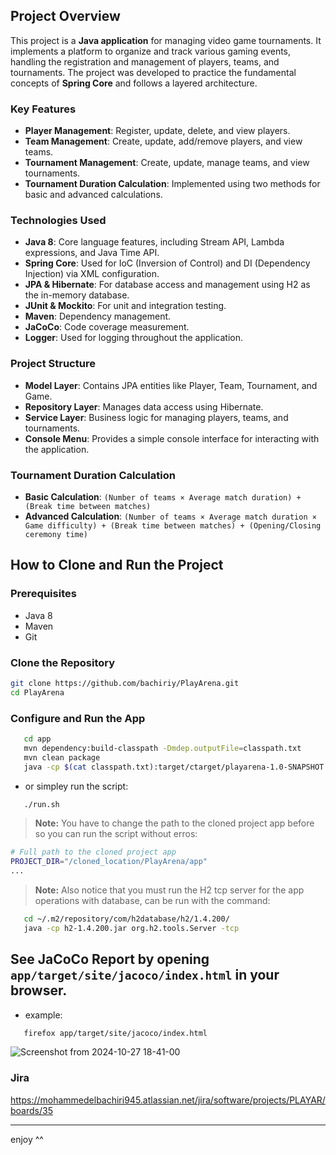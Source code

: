 
## Project Overview

This project is a **Java application** for managing video game tournaments. It implements a platform to organize and track various gaming events, handling the registration and management of players, teams, and tournaments. The project was developed to practice the fundamental concepts of **Spring Core** and follows a layered architecture.

### Key Features

- **Player Management**: Register, update, delete, and view players.
- **Team Management**: Create, update, add/remove players, and view teams.
- **Tournament Management**: Create, update, manage teams, and view tournaments.
- **Tournament Duration Calculation**: Implemented using two methods for basic and advanced calculations.

### Technologies Used

- **Java 8**: Core language features, including Stream API, Lambda expressions, and Java Time API.
- **Spring Core**: Used for IoC (Inversion of Control) and DI (Dependency Injection) via XML configuration.
- **JPA & Hibernate**: For database access and management using H2 as the in-memory database.
- **JUnit & Mockito**: For unit and integration testing.
- **Maven**: Dependency management.
- **JaCoCo**: Code coverage measurement.
- **Logger**: Used for logging throughout the application.

### Project Structure

- **Model Layer**: Contains JPA entities like Player, Team, Tournament, and Game.
- **Repository Layer**: Manages data access using Hibernate.
- **Service Layer**: Business logic for managing players, teams, and tournaments.
- **Console Menu**: Provides a simple console interface for interacting with the application.

### Tournament Duration Calculation

- **Basic Calculation**: `(Number of teams × Average match duration) + (Break time between matches)`
- **Advanced Calculation**: `(Number of teams × Average match duration × Game difficulty) + (Break time between matches) + (Opening/Closing ceremony time)`

## How to Clone and Run the Project

### Prerequisites

- Java 8
- Maven
- Git

### Clone the Repository

```bash
git clone https://github.com/bachiriy/PlayArena.git
cd PlayArena 
```

### Configure and Run the App
```bash
   cd app
   mvn dependency:build-classpath -Dmdep.outputFile=classpath.txt
   mvn clean package 
   java -cp $(cat classpath.txt):target/ctarget/playarena-1.0-SNAPSHOT.jar com.playarena.app.App
```
- or simpley run the script:
```bash
   ./run.sh
```
> **Note:** You have to change the path to the cloned project app before so you can run the script without erros:
```bash
# Full path to the cloned project app
PROJECT_DIR="/cloned_location/PlayArena/app"
...
```

> **Note:** Also notice that you must run the H2 tcp server for the app operations with database, can be run with the command:
```bash
   cd ~/.m2/repository/com/h2database/h2/1.4.200/
   java -cp h2-1.4.200.jar org.h2.tools.Server -tcp
```
## See JaCoCo Report by opening `app/target/site/jacoco/index.html` in your browser.
- example:
```bash
   firefox app/target/site/jacoco/index.html
``` 
 ![Screenshot from 2024-10-27 18-41-00](https://github.com/user-attachments/assets/fc2eef71-07ee-477c-b959-8bfa8ec49f91)

### Jira
https://mohammedelbachiri945.atlassian.net/jira/software/projects/PLAYAR/boards/35

--- 
enjoy ^^
